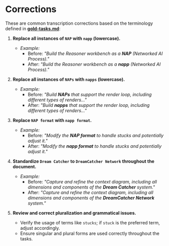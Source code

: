 # Corrections

These are common transcription corrections based on the terminology defined in **[gold-tasks.md](gold-tasks.md)**:

1. **Replace all instances of `NAP` with `napp` (lowercase).**
   - *Example:*
     - Before: *"Build the Reasoner workbench as a **NAP** (Networked AI Process)."*
     - After:  *"Build the Reasoner workbench as a **napp** (Networked AI Process)."*

2. **Replace all instances of `NAPs` with `napps` (lowercase).**
   - *Example:*
     - Before: *"Build **NAPs** that support the render loop, including different types of renders..."*
     - After:  *"Build **napps** that support the render loop, including different types of renders..."*

3. **Replace `NAP format` with `napp format`.**
   - *Example:*
     - Before: *"Modify the **NAP format** to handle stucks and potentially adjust it."*
     - After:  *"Modify the **napp format** to handle stucks and potentially adjust it."*

4. **Standardize `Dream Catcher` to `DreamCatcher Network` throughout the document.**
   - *Example:*
     - Before: *"Capture and refine the context diagram, including all dimensions and components of the **Dream Catcher** system."*
     - After:  *"Capture and refine the context diagram, including all dimensions and components of the **DreamCatcher Network** system."*

5. **Review and correct pluralization and grammatical issues.**
   - Verify the usage of terms like `stucks`; if `stuck` is the preferred term, adjust accordingly.
   - Ensure singular and plural forms are used correctly throughout the tasks.

